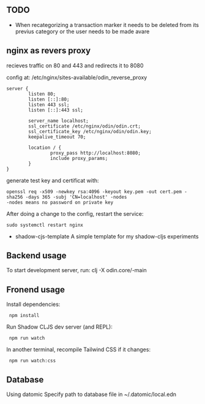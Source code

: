 
## TODO
* When recategorizing a transaction marker it needs to be deleted from its previus category
  or the user needs to be made avare

## nginx as revers proxy
recieves traffic on 80 and 443 and redirects it to 8080

config at: /etc/nginx/sites-available/odin_reverse_proxy
```
server {
        listen 80;
        listen [::]:80;
        listen 443 ssl;
        listen [::]:443 ssl;

        server_name localhost;
        ssl_certificate /etc/nginx/odin/odin.crt;
        ssl_certificate_key /etc/nginx/odin/odin.key;
        keepalive_timeout 70;

        location / {
                proxy_pass http://localhost:8080;
                include proxy_params;
        }
}
```

generate test key and certificat with:
```
openssl req -x509 -newkey rsa:4096 -keyout key.pem -out cert.pem -sha256 -days 365 -subj 'CN=localhost' -nodes
-nodes means no password on private key
```

After doing a change to the config, restart the service:
```
sudo systemctl restart nginx
```


* shadow-cjs-template
A simple template for my shadow-cljs experiments

## Backend usage

To start development server, run: clj -X odin.core/-main


## Fronend usage

Install dependencies:

     npm install


Run Shadow CLJS dev server (and REPL):

     npm run watch


In another terminal, recompile Tailwind CSS if it changes:

     npm run watch:css

## Database
Using datomic
Specify path to database file in ~/.datomic/local.edn 